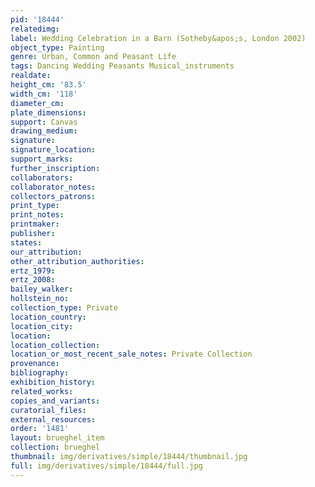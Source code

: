 ```yaml
---
pid: '18444'
relatedimg: 
label: Wedding Celebration in a Barn (Sotheby&apos;s, London 2002)
object_type: Painting
genre: Urban, Common and Peasant Life
tags: Dancing Wedding Peasants Musical_instruments
realdate: 
height_cm: '83.5'
width_cm: '118'
diameter_cm: 
plate_dimensions: 
support: Canvas
drawing_medium: 
signature: 
signature_location: 
support_marks: 
further_inscription: 
collaborators: 
collaborator_notes: 
collectors_patrons: 
print_type: 
print_notes: 
printmaker: 
publisher: 
states: 
our_attribution: 
other_attribution_authorities: 
ertz_1979: 
ertz_2008: 
bailey_walker: 
hollstein_no: 
collection_type: Private
location_country: 
location_city: 
location: 
location_collection: 
location_or_most_recent_sale_notes: Private Collection
provenance: 
bibliography: 
exhibition_history: 
related_works: 
copies_and_variants: 
curatorial_files: 
external_resources: 
order: '1481'
layout: brueghel_item
collection: brueghel
thumbnail: img/derivatives/simple/18444/thumbnail.jpg
full: img/derivatives/simple/18444/full.jpg
---
```

